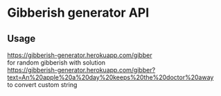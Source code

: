 # Gibberish generator API
## Usage
https://gibberish-generator.herokuapp.com/gibber <br>
for random gibberish with solution <br>
https://gibberish-generator.herokuapp.com/gibber?text=An%20apple%20a%20day%20keeps%20the%20doctor%20away <br>
to convert custom string
